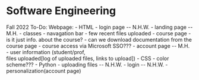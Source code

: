 # Software Engineering
 Fall 2022
 To-Do:
	Webpage:
	- HTML
		- login page -- N.H.W.
		- landing page -- M.H.
			- classes
			- navagation bar
			- few recent files uploaded
		- course page
			- is it just info. about the course?
			- can we download documentation from the course page
			- course access via Microsoft SSO???
		- account page -- M.H.
			- user information
				(student/prof, 				 
				files uploaded[log of uploaded files, links to upload])
	- CSS
		- color scheme???
	- Python
		- uploading files -- N.H.W.
		- login -- N.H.W.
			- personalization(account page)
